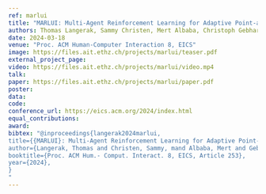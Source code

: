 ```yaml
---
ref: marlui
title: "MARLUI: Multi-Agent Reinforcement Learning for Adaptive Point-and-Click UIs"
authors: Thomas Langerak, Sammy Christen, Mert Albaba, Christoph Gebhardt, Christian Holz, Otmar Hilliges
date: 2024-03-18
venue: "Proc. ACM Human-Computer Interaction 8, EICS"
image: https://files.ait.ethz.ch/projects/marlui/teaser.pdf
external_project_page: 
video: https://files.ait.ethz.ch/projects/marlui/video.mp4
talk: 
paper: https://files.ait.ethz.ch/projects/marlui/paper.pdf
poster: 
data: 
code: 
conference_url: https://eics.acm.org/2024/index.html
equal_contributions: 
award: 
bibtex: "@inproceedings{langerak2024marlui,
title={{MARLUI}: Multi-Agent Reinforcement Learning for Adaptive Point-and-Click UIs},
author={Langerak, Thomas and Christen, Sammy, mand Albaba, Mert and Gebhardt, Christoph and Holz, Christian, and Hilliges, Otmar},
booktitle={Proc. ACM Hum.- Comput. Interact. 8, EICS, Article 253},
year={2024},
}
"
---
```

